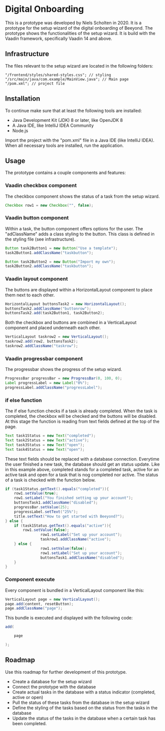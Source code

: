 # Digital Onboarding

This is a prototype was developed by Niels Scholten in 2020. It is a prototype for the setup wizard of the digital onboarding of Beeyond. The prototype shows the functionalities of the setup wizard. It is build with the Vaadin framework, specifically Vaadin 14 and above. 

## Infrastructure

The files relevant to the setup wizard are located in the following folders:

```location
"/frontend/styles/shared-styles.css"; // styling
"/src/main/java/com.example/MainView.java"; // Main page
"/pom.xml"; // project file
```

## Installation
To continue make sure that at least the following tools are installed:
- Java Development Kit (JDK) 8 or later, like OpenJDK 8
- A Java IDE, like IntelliJ IDEA Community
- Node.js

Import the project with the "pom.xml" file in a Java IDE (like IntelliJ IDEA). When all necessary tools are installed, run the application.

## Usage 
The prototype contains a couple components and features: 

### Vaadin checkbox component
The checkbox component shows the status of a task from the setup wizard.

```java
Checkbox row1 = new Checkbox("", false);
```

### Vaadin button component
Within a task, the button component offers options for the user. 
The "adClassName" adds a class styling to the button. This class is defined in the styling file (see infrastructure).

```java
Button task2Button1 = new Button("Use a template");
task2Button1.addClassName("taskbutton");

Button task2Button2 = new Button("Import my own");
task2Button2.addClassName("taskbutton");
```

### Vaadin layout component
The buttons are displayed within a HorizontalLayout component to place them next to each other. 

```java
HorizontalLayout buttonsTask2 = new HorizontalLayout();
buttonsTask2.addClassName("buttonrow");
buttonsTask2.add(task2Button1, task2Button2);
```

Both the checkbox and buttons are combined in a VerticalLayout component and placed underneath each other. 

```java
VerticalLayout taskrow2 = new VerticalLayout();
taskrow2.add(row2, buttonsTask2);
taskrow2.addClassName("taskrow");
```

### Vaadin progressbar component
The progressbar shows the progress of the setup wizard.

```java
ProgressBar progressBar = new ProgressBar(0, 100, 0);
Label progressLabel = new Label("0%");
progressLabel.addClassName("progressLabel");
```

### if else function
The if else function checks if a task is already completed. When the task is completed, the checkbox will be checked and the buttons will be disabled. At this stage the function is reading from text fields defined at the top of the page. 

```java
Text task1Status = new Text("completed");
Text task2Status = new Text("active");
Text task3Status = new Text("open");
Text task4Status = new Text("open");
```

These text fields should be replaced with a database connection. Everytime the user finished a new task, the database should get an status update. Like in this example above, completed stands for a completed task, active for an active task and open for a task that is nog completed nor active. The status of a task is checked with the function below. 

```java
if (task1Status.getText().equals("completed")){
	row1.setValue(true);
	row1.setLabel("You finished setting up your account");
	buttonsTask1.addClassName("disabled");
	progressBar.setValue(25);
	progressLabel.setText("25%");
	title.setText("How to get started with Beeyond?");
} else {
	if (task1Status.getText().equals("active")){
		row1.setValue(false);
                row1.setLabel("Set up your account");
                taskrow1.addClassName("active");
	} else {
                row1.setValue(false);
                row1.setLabel("Set up your account");
                buttonsTask1.addClassName("disabled");
	}
}
```

### Component execute
Every component is bundled in a VerticalLayout component like this:

```java
VerticalLayout page = new VerticalLayout();
page.add(content, resetButton);
page.addClassName("page");
```

This bundle is executed and displayed with the following code: 

```java
add(

    page

);
```

## Roadmap
Use this roadmap for further development of this prototype. 

- Create a database for the setup wizard
- Connect the prototype with the database
- Create actual tasks in the database with a status indicator (completed, active or open)
- Pull the status of these tasks from the database in the setup wizard
- Define the styling of the tasks based on the status from the tasks in the database
- Update the status of the tasks in the database when a certain task has been completed. 